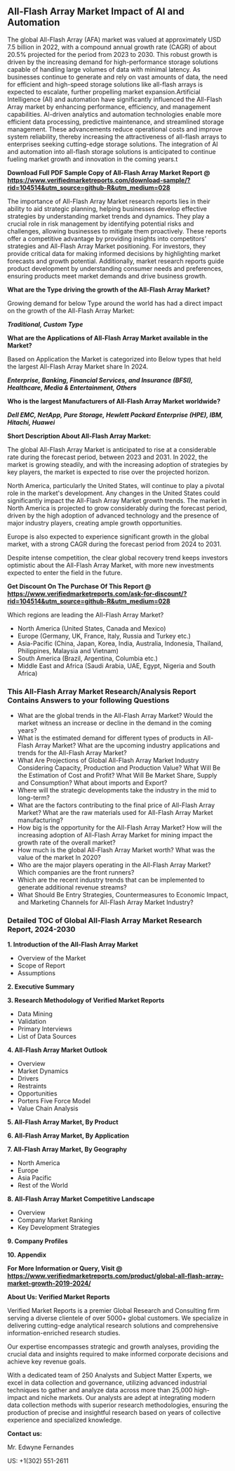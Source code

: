 <h2>All-Flash Array Market Impact of AI and Automation</h2>The global All-Flash Array (AFA) market was valued at approximately USD 7.5 billion in 2022, with a compound annual growth rate (CAGR) of about 20.5% projected for the period from 2023 to 2030. This robust growth is driven by the increasing demand for high-performance storage solutions capable of handling large volumes of data with minimal latency. As businesses continue to generate and rely on vast amounts of data, the need for efficient and high-speed storage solutions like all-flash arrays is expected to escalate, further propelling market expansion.Artificial Intelligence (AI) and automation have significantly influenced the All-Flash Array market by enhancing performance, efficiency, and management capabilities. AI-driven analytics and automation technologies enable more efficient data processing, predictive maintenance, and streamlined storage management. These advancements reduce operational costs and improve system reliability, thereby increasing the attractiveness of all-flash arrays to enterprises seeking cutting-edge storage solutions. The integration of AI and automation into all-flash storage solutions is anticipated to continue fueling market growth and innovation in the coming years.t</p><p id="" class=""><strong>Download Full PDF Sample Copy of All-Flash Array Market Report @ <a href="https://www.verifiedmarketreports.com/download-sample/?rid=104514&utm_source=github-R&utm_medium=028" target="_blank">https://www.verifiedmarketreports.com/download-sample/?rid=104514&utm_source=github-R&utm_medium=028</a></strong></p><p>The importance of&nbsp;All-Flash Array Market research reports lies in their ability to aid strategic planning, helping businesses develop effective strategies by understanding market trends and dynamics. They play a crucial role in risk management by identifying potential risks and challenges, allowing businesses to mitigate them proactively. These reports offer a competitive advantage by providing insights into competitors' strategies and All-Flash Array Market positioning. For investors, they provide critical data for making informed decisions by highlighting market forecasts and growth potential. Additionally, market research reports guide product development by understanding consumer needs and preferences, ensuring products meet market demands and drive business growth.</p><p><strong>What are the&nbsp;Type driving the growth of the All-Flash Array Market?</strong></p><p id="" class="">Growing demand for below Type around the world has had a direct impact on the growth of the All-Flash Array Market:</p><em><strong>Traditional, Custom Type</strong></em></p><strong>What are the&nbsp;Applications&nbsp;of All-Flash Array Market available in the Market?</strong></p><p id="" class="">Based on Application the Market is categorized into Below types that held the largest All-Flash Array Market share In 2024.</p><em><strong>Enterprise, Banking, Financial Services, and Insurance (BFSI), Healthcare, Media & Entertainment, Others</strong></em></p><strong>Who is the largest Manufacturers of All-Flash Array Market worldwide?</strong></p><p><em><strong>Dell EMC, NetApp, Pure Storage, Hewlett Packard Enterprise (HPE), IBM, Hitachi, Huawei</strong></em></p><p id="" class=""><strong>Short Description About All-Flash Array Market:</strong></p><p>The global All-Flash Array Market is anticipated to rise at a considerable rate during the forecast period, between 2023 and 2031. In 2022, the market is growing steadily, and with the increasing adoption of strategies by key players, the market is expected to rise over the projected horizon.</p><p>North America, particularly the United States, will continue to play a pivotal role in the market's development. Any changes in the United States could significantly impact the All-Flash Array Market growth trends. The market in North America is projected to grow considerably during the forecast period, driven by the high adoption of advanced technology and the presence of major industry players, creating ample growth opportunities.</p><p>Europe is also expected to experience significant growth in the global market, with a strong CAGR during the forecast period from 2024 to 2031.</p><p>Despite intense competition, the clear global recovery trend keeps investors optimistic about the All-Flash Array Market, with more new investments expected to enter the field in the future.</p><p id="" class=""><strong>Get Discount On The Purchase Of This Report @ <a href="https://www.verifiedmarketreports.com/ask-for-discount/?rid=104514&utm_source=github-R&utm_medium=028" target="_blank">https://www.verifiedmarketreports.com/ask-for-discount/?rid=104514&utm_source=github-R&utm_medium=028</a></strong></p>Which regions are leading the All-Flash Array Market?</p><ul><li>North America (United States, Canada and Mexico)</li><li>Europe (Germany, UK, France, Italy, Russia and Turkey etc.)</li><li>Asia-Pacific (China, Japan, Korea, India, Australia, Indonesia, Thailand, Philippines, Malaysia and Vietnam)</li><li>South America (Brazil, Argentina, Columbia etc.)</li><li>Middle East and Africa (Saudi Arabia, UAE, Egypt, Nigeria and South Africa)</li></ul><h3 id="" class="">This All-Flash Array Market Research/Analysis Report Contains Answers to your following Questions</h3><ul><li>What are the global trends in the All-Flash Array Market? Would the market witness an increase or decline in the demand in the coming years?</li><li>What is the estimated demand for different types of products in All-Flash Array Market? What are the upcoming industry applications and trends for the All-Flash Array Market?</li><li>What Are Projections of Global All-Flash Array Market Industry Considering Capacity, Production and Production Value? What Will Be the Estimation of Cost and Profit? What Will Be Market Share, Supply and Consumption? What about imports and Export?</li><li>Where will the strategic developments take the industry in the mid to long-term?</li><li>What are the factors contributing to the final price of All-Flash Array Market? What are the raw materials used for All-Flash Array Market manufacturing?</li><li>How big is the opportunity for the All-Flash Array Market? How will the increasing adoption of All-Flash Array Market for mining impact the growth rate of the overall market?</li><li>How much is the global All-Flash Array Market worth? What was the value of the market In 2020?</li><li>Who are the major players operating in the All-Flash Array Market? Which companies are the front runners?</li><li>Which are the recent industry trends that can be implemented to generate additional revenue streams?</li><li>What Should Be Entry Strategies, Countermeasures to Economic Impact, and Marketing Channels for All-Flash Array Market Industry?</li></ul><h3 id="" class="">Detailed TOC of Global All-Flash Array Market Research Report, 2024-2030</h3><p id="" class=""><strong>1. Introduction of the All-Flash Array Market</strong></p><ul><li>Overview of the Market</li><li>Scope of Report</li><li>Assumptions</li></ul><p id="" class=""><strong>2. Executive Summary</strong></p><p id="" class=""><strong>3. Research Methodology of Verified Market Reports</strong></p><ul><li>Data Mining</li><li>Validation</li><li>Primary Interviews</li><li>List of Data Sources</li></ul><p id="" class=""><strong>4. All-Flash Array Market Outlook</strong></p><ul><li>Overview</li><li>Market Dynamics</li><li>Drivers</li><li>Restraints</li><li>Opportunities</li><li>Porters Five Force Model</li><li>Value Chain Analysis</li></ul><p id="" class=""><strong>5. All-Flash Array Market, By Product</strong></p><p id="" class=""><strong>6. All-Flash Array Market, By Application</strong></p><p id="" class=""><strong>7. All-Flash Array Market, By Geography</strong></p><ul><li>North America</li><li>Europe</li><li>Asia Pacific</li><li>Rest of the World</li></ul><p id="" class=""><strong>8. All-Flash Array Market Competitive Landscape</strong></p><ul><li>Overview</li><li>Company Market Ranking</li><li>Key Development Strategies</li></ul><p id="" class=""><strong>9. Company Profiles</strong></p><p id="" class=""><strong>10. Appendix</strong></p><p id="" class=""><strong>For More Information or Query, Visit @ <a href="https://www.verifiedmarketreports.com/product/global-all-flash-array-market-growth-2019-2024/" target="_blank">https://www.verifiedmarketreports.com/product/global-all-flash-array-market-growth-2019-2024/</a></strong></p><p id="" class=""><strong>About Us: Verified Market Reports</strong></p><p id="" class="">Verified Market Reports is a premier Global Research and Consulting firm serving a diverse clientele of over 5000+ global customers. We specialize in delivering cutting-edge analytical research solutions and comprehensive information-enriched research studies.</p><p id="" class="">Our expertise encompasses strategic and growth analyses, providing the crucial data and insights required to make informed corporate decisions and achieve key revenue goals.</p><p id="" class="">With a dedicated team of 250 Analysts and Subject Matter Experts, we excel in data collection and governance, utilizing advanced industrial techniques to gather and analyze data across more than 25,000 high-impact and niche markets. Our analysts are adept at integrating modern data collection methods with superior research methodologies, ensuring the production of precise and insightful research based on years of collective experience and specialized knowledge.</p><p id="" class=""><strong>Contact us:</strong></p><p id="" class="">Mr. Edwyne Fernandes</p><p id="" class="">US: +1(302) 551-2611</p>